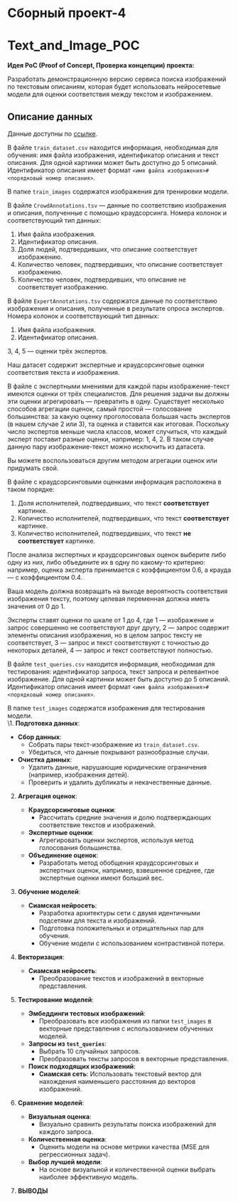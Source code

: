# Сборный проект-4 
# Text_and_Image_POC

**Идея PoC (Proof of Concept, Проверка концепции) проекта:**

Разработать демонстрационную версию сервиса поиска изображений по текстовым описаниям, 
которая будет использовать нейросетевые модели для оценки соответствия между текстом и изображением.


## Описание данных

Данные доступны по [ссылке](https://code.s3.yandex.net/datasets/dsplus_integrated_project_4.zip).

В файле `train_dataset.csv` находится информация, необходимая для обучения: имя файла изображения, идентификатор описания и текст описания. Для одной картинки может быть доступно до 5 описаний. Идентификатор описания имеет формат `<имя файла изображения>#<порядковый номер описания>`.

В папке `train_images` содержатся изображения для тренировки модели.

В файле `CrowdAnnotations.tsv` — данные по соответствию изображения и описания, полученные с помощью краудсорсинга. Номера колонок и соответствующий тип данных:

1. Имя файла изображения.
2. Идентификатор описания.
3. Доля людей, подтвердивших, что описание соответствует изображению.
4. Количество человек, подтвердивших, что описание соответствует изображению.
5. Количество человек, подтвердивших, что описание не соответствует изображению.

В файле `ExpertAnnotations.tsv` содержатся данные по соответствию изображения и описания, полученные в результате опроса экспертов. Номера колонок и соответствующий тип данных:

1. Имя файла изображения.
2. Идентификатор описания.

3, 4, 5 — оценки трёх экспертов.

Наш датасет содержит экспертные и краудсорсинговые оценки соответствия текста и изображения.

В файле с экспертными мнениями для каждой пары изображение-текст имеются оценки от трёх специалистов. Для решения задачи вы должны эти оценки агрегировать — превратить в одну. Существует несколько способов агрегации оценок, самый простой — голосование большинства: за какую оценку проголосовала большая часть экспертов (в нашем случае 2 или 3), та оценка и ставится как итоговая. Поскольку число экспертов меньше числа классов, может случиться, что каждый эксперт поставит разные оценки, например: 1, 4, 2. В таком случае данную пару изображение-текст можно исключить из датасета.

Вы можете воспользоваться другим методом агрегации оценок или придумать свой.

В файле с краудсорсинговыми оценками информация расположена в таком порядке:

1. Доля исполнителей, подтвердивших, что текст **соответствует** картинке.
2. Количество исполнителей, подтвердивших, что текст **соответствует** картинке.
3. Количество исполнителей, подтвердивших, что текст **не соответствует** картинке.

После анализа экспертных и краудсорсинговых оценок выберите либо одну из них, либо объедините их в одну по какому-то критерию: например, оценка эксперта принимается с коэффициентом 0.6, а крауда — с коэффициентом 0.4.

Ваша модель должна возвращать на выходе вероятность соответствия изображения тексту, поэтому целевая переменная должна иметь значения от 0 до 1.

Эксперты ставят оценки по шкале от 1 до 4, где 1 — изображение и запрос совершенно не соответствуют друг другу, 2 — запрос содержит элементы описания изображения, но в целом запрос тексту не соответствует, 3 — запрос и текст соответствуют с точностью до некоторых деталей, 4 — запрос и текст соответствуют полностью.

В файле `test_queries.csv` находится информация, необходимая для тестирования: идентификатор запроса, текст запроса и релевантное изображение. Для одной картинки может быть доступно до 5 описаний. Идентификатор описания имеет формат `<имя файла изображения>#<порядковый номер описания>`.

В папке `test_images` содержатся изображения для тестирования модели.\
\1. **Подготовка данных**:
   - **Сбор данных**:
     - Собрать пары текст-изображение из `train_dataset.csv`.
     - Убедиться, что данные покрывают разнообразные случаи.
   - **Очистка данных**:
     - Удалить данные, нарушающие юридические ограничения (например, изображения детей).
     - Проверить и удалить дубликаты и некачественные данные.

2. **Агрегация оценок**:
   - **Краудсорсинговые оценки**:
     - Рассчитать средние значения и долю подтверждающих соответствие текстов и изображений.
   - **Экспертные оценки**:
     - Агрегировать оценки экспертов, используя метод голосования большинства.
   - **Объединение оценок**:
     - Разработать метод обобщения краудсорсинговых и экспертных оценок, например, взвешенное среднее, где экспертные оценки имеют больший вес.

3. **Обучение моделей**:
   - **Сиамская нейросеть**:
     - Разработка архитектуры сети с двумя идентичными подсетями для текста и изображений.
     - Подготовка положительных и отрицательных пар для обучения.
     - Обучение модели с использованием контрастивной потери.

4. **Векторизация**:
   - **Сиамская нейросеть**:
     - Преобразование текстов и изображений в векторные представления.

5. **Тестирование моделей**:
   - **Эмбеддинги тестовых изображений**:
     - Преобразовать все изображения из папки `test_images` в векторные представления с использованием обученных моделей.
   - **Запросы из `test_queries`**:
     - Выбрать 10 случайных запросов.
     - Преобразовать тексты запросов в векторные представления.
   - **Поиск подходящих изображений**:
     - **Сиамская сеть**: Использовать текстовый вектор для нахождения наименьшего расстояния до векторов изображений.
6. **Сравнение моделей**:
   - **Визуальная оценка**:
     - Визуально сравнить результаты поиска изображений для каждого запроса.
   - **Количественная оценка**:
     - Оценить модели на основе метрики качества (MSE для регрессионных задач).
   - **Выбор лучшей модели**:
     - На основе визуальной и количественной оценки выбрать наиболее эффективную модель.

7. **ВЫВОДЫ**
